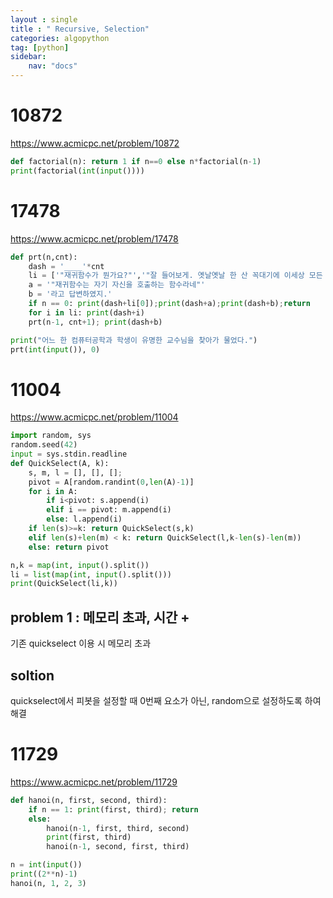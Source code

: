 ```yaml
---
layout : single
title : " Recursive, Selection"
categories: algopython
tag: [python]
sidebar:
    nav: "docs"
---
```


# 10872
<a href = "https://www.acmicpc.net/problem/10872">https://www.acmicpc.net/problem/10872</a>

```python
def factorial(n): return 1 if n==0 else n*factorial(n-1)
print(factorial(int(input())))
```


# 17478
<a href = "https://www.acmicpc.net/problem/17478">https://www.acmicpc.net/problem/17478</a>

```python
def prt(n,cnt):
    dash = '____'*cnt
    li = ['"재귀함수가 뭔가요?"','"잘 들어보게. 옛날옛날 한 산 꼭대기에 이세상 모든 지식을 통달한 선인이 있었어.','마을 사람들은 모두 그 선인에게 수많은 질문을 했고, 모두 지혜롭게 대답해 주었지.','그의 답은 대부분 옳았다고 하네. 그런데 어느 날, 그 선인에게 한 선비가 찾아와서 물었어."']
    a = '"재귀함수는 자기 자신을 호출하는 함수라네"'
    b = '라고 답변하였지.'
    if n == 0: print(dash+li[0]);print(dash+a);print(dash+b);return
    for i in li: print(dash+i)
    prt(n-1, cnt+1); print(dash+b)

print("어느 한 컴퓨터공학과 학생이 유명한 교수님을 찾아가 물었다.")
prt(int(input()), 0)

```


# 11004
<a href = "https://www.acmicpc.net/problem/11004">https://www.acmicpc.net/problem/11004</a>

```python
import random, sys
random.seed(42)
input = sys.stdin.readline
def QuickSelect(A, k):
    s, m, l = [], [], []; 
    pivot = A[random.randint(0,len(A)-1)]
    for i in A:
        if i<pivot: s.append(i)
        elif i == pivot: m.append(i)
        else: l.append(i)
    if len(s)>=k: return QuickSelect(s,k)
    elif len(s)+len(m) < k: return QuickSelect(l,k-len(s)-len(m))
    else: return pivot

n,k = map(int, input().split())
li = list(map(int, input().split()))
print(QuickSelect(li,k))
```
## problem 1 : 메모리 초과, 시간 +

기존 quickselect 이용 시 메모리 초과

## soltion

quickselect에서 피봇을 설정할 때 0번째 요소가 아닌, random으로 설정하도록 하여 해결



# 11729
<a href = "https://www.acmicpc.net/problem/11729">https://www.acmicpc.net/problem/11729</a>

```python
def hanoi(n, first, second, third):
    if n == 1: print(first, third); return
    else:
        hanoi(n-1, first, third, second)
        print(first, third)
        hanoi(n-1, second, first, third)

n = int(input())
print((2**n)-1)
hanoi(n, 1, 2, 3)
```